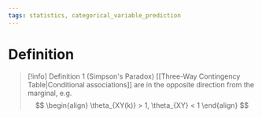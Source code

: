 ```yaml
---
tags: statistics, categorical_variable_prediction
---
```


# Definition

> [!info] Definition 1 (Simpson's Paradox)
> [[Three-Way Contingency Table|Conditional associations]] are in the opposite direction from the marginal, e.g.
> $$
> \begin{align}
> \theta_{XY(k)} > 1, \theta_{XY} < 1
> \end{align}
> $$
